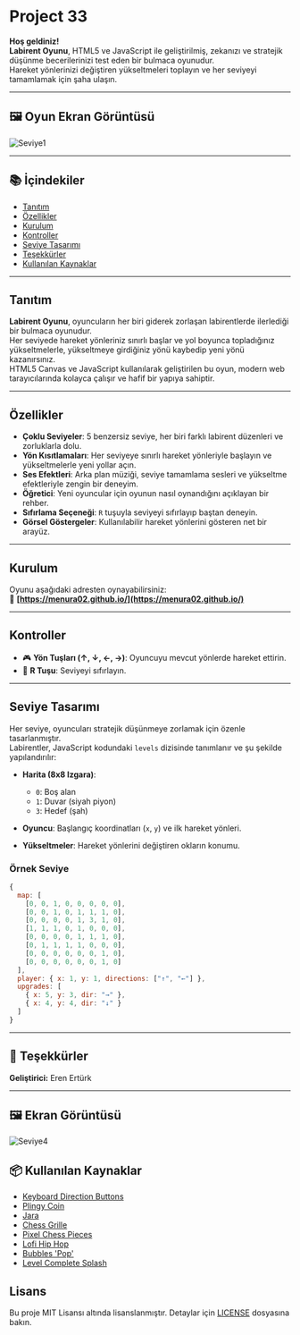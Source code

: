 
# Project 33

**Hoş geldiniz!**  
**Labirent Oyunu**, HTML5 ve JavaScript ile geliştirilmiş, zekanızı ve stratejik düşünme becerilerinizi test eden bir bulmaca oyunudur.  
Hareket yönlerinizi değiştiren yükseltmeleri toplayın ve her seviyeyi tamamlamak için şaha ulaşın.

---

## 🖼️ Oyun Ekran Görüntüsü

![Seviye1](https://github.com/user-attachments/assets/f891a854-9bc9-453f-b3e2-d8d0d33e8114)


---

## 📚 İçindekiler

- [Tanıtım](#tanıtım)
- [Özellikler](#özellikler)
- [Kurulum](#kurulum)
- [Kontroller](#kontroller)
- [Seviye Tasarımı](#seviye-tasarımı)
- [Teşekkürler](#teşekkürler)
- [Kullanılan Kaynaklar](#kullanılan-kaynaklar)

---

## Tanıtım

**Labirent Oyunu**, oyuncuların her biri giderek zorlaşan labirentlerde ilerlediği bir bulmaca oyunudur.  
Her seviyede hareket yönleriniz sınırlı başlar ve yol boyunca topladığınız yükseltmelerle, yükseltmeye girdiğiniz yönü kaybedip yeni yönü kazanırsınız.  
HTML5 Canvas ve JavaScript kullanılarak geliştirilen bu oyun, modern web tarayıcılarında kolayca çalışır ve hafif bir yapıya sahiptir.

---

## Özellikler

- **Çoklu Seviyeler**: 5 benzersiz seviye, her biri farklı labirent düzenleri ve zorluklarla dolu.  
- **Yön Kısıtlamaları**: Her seviyeye sınırlı hareket yönleriyle başlayın ve yükseltmelerle yeni yollar açın.  
- **Ses Efektleri**: Arka plan müziği, seviye tamamlama sesleri ve yükseltme efektleriyle zengin bir deneyim.  
- **Öğretici**: Yeni oyuncular için oyunun nasıl oynandığını açıklayan bir rehber.  
- **Sıfırlama Seçeneği**: `R` tuşuyla seviyeyi sıfırlayıp baştan deneyin.  
- **Görsel Göstergeler**: Kullanılabilir hareket yönlerini gösteren net bir arayüz.

---

## Kurulum

Oyunu aşağıdaki adresten oynayabilirsiniz:  
🔗 **[https://menura02.github.io/](https://menura02.github.io/)**

---

## Kontroller

- 🎮 **Yön Tuşları (↑, ↓, ←, →)**: Oyuncuyu mevcut yönlerde hareket ettirin.  
- 🔄 **R Tuşu**: Seviyeyi sıfırlayın.

---

## Seviye Tasarımı

Her seviye, oyuncuları stratejik düşünmeye zorlamak için özenle tasarlanmıştır.  
Labirentler, JavaScript kodundaki `levels` dizisinde tanımlanır ve şu şekilde yapılandırılır:

- **Harita (8x8 Izgara)**:  
  - `0`: Boş alan  
  - `1`: Duvar (siyah piyon)    
  - `3`: Hedef (şah)

- **Oyuncu**: Başlangıç koordinatları (`x`, `y`) ve ilk hareket yönleri.  
- **Yükseltmeler**: Hareket yönlerini değiştiren okların konumu.

###  Örnek Seviye

```javascript
{
  map: [
    [0, 0, 1, 0, 0, 0, 0, 0],
    [0, 0, 1, 0, 1, 1, 1, 0],
    [0, 0, 0, 0, 1, 3, 1, 0],
    [1, 1, 1, 0, 1, 0, 0, 0],
    [0, 0, 0, 0, 1, 1, 1, 0],
    [0, 1, 1, 1, 1, 0, 0, 0],
    [0, 0, 0, 0, 0, 0, 1, 0],
    [0, 0, 0, 0, 0, 0, 1, 0]
  ],
  player: { x: 1, y: 1, directions: ["↑", "←"] },
  upgrades: [
    { x: 5, y: 3, dir: "→" },
    { x: 4, y: 4, dir: "↓" }
  ]
}
```

---

## 🙏 Teşekkürler

**Geliştirici:** Eren Ertürk

---

## 🖼️ Ekran Görüntüsü


![Seviye4](https://github.com/user-attachments/assets/00fea961-c5e8-4fb4-8f88-50e2a178d4d5)


## 📦 Kullanılan Kaynaklar

- [Keyboard Direction Buttons](https://opengameart.org/content/keyboard-direction-buttons)  
- [Plingy Coin](https://opengameart.org/content/plingy-coin)  
- [Jara](https://opengameart.org/content/jara)  
- [Chess Grille](https://opengameart.org/content/chess-grille)
- [Pixel Chess Pieces](https://opengameart.org/content/pixel-chess-pieces)  
- [Lofi Hip Hop](https://opengameart.org/content/lofi-hip-hop)  
- [Bubbles 'Pop'](https://opengameart.org/content/bubbles-pop)  
- [Level Complete Splash](https://opengameart.org/content/level-complete-splash)


## Lisans
Bu proje MIT Lisansı altında lisanslanmıştır. Detaylar için [LICENSE](LICENSE) dosyasına bakın.
